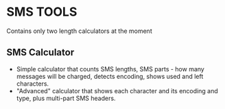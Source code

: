 # SMS TOOLS
Contains only two length calculators at the moment

## SMS Calculator
- Simple calculator that counts SMS lengths, SMS parts - how many messages will be charged, detects encoding, shows used and left characters.
- "Advanced" calculator that shows each character and its encoding and type, plus multi-part SMS headers.